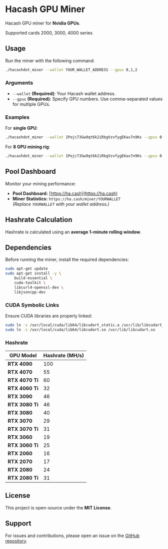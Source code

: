 # Hacash GPU Miner

Hacash GPU miner for **Nvidia GPUs**. 

Supported cards 2000, 3000, 4000 series

## Usage
Run the miner with the following command:

```sh
./hacashdot_miner --wallet YOUR_WALLET_ADDRESS --gpus 0,1,2
```

### Arguments
- `--wallet` **(Required)**: Your Hacash wallet address.
- `--gpus` **(Required)**: Specify GPU numbers. Use comma-separated values for multiple GPUs.

### Examples
For **single GPU**:
```sh
./hacashdot_miner --wallet 1Pojc73Gw9qt6k2iRbgVzvfygEKax7n9Ks --gpus 0
```
For **8 GPU mining rig**:
```sh
./hacashdot_miner --wallet 1Pojc73Gw9qt6k2iRbgVzvfygEKax7n9Ks --gpus 0,1,2,3,4,5,6,7
```

## Pool Dashboard
Monitor your mining performance:

- **Pool Dashboard:** [https://ha.cash](https://ha.cash)
- **Miner Statistics:** `https://ha.cash/miner/YOURWALLET`  
  *(Replace `YOURWALLET` with your wallet address.)*

## Hashrate Calculation
Hashrate is calculated using an **average 1-minute rolling window**.

## Dependencies
Before running the miner, install the required dependencies:
```sh
sudo apt-get update
sudo apt-get install -y \
    build-essential \
    cuda-toolkit \
    libcurl4-openssl-dev \
    libjsoncpp-dev
```

### CUDA Symbolic Links
Ensure CUDA libraries are properly linked:
```sh
sudo ln -s /usr/local/cuda/lib64/libcudart_static.a /usr/lib/libcudart_static.a
sudo ln -s /usr/local/cuda/lib64/libcudart.so /usr/lib/libcudart.so
```

### Hashrate

| GPU Model    | Hashrate (MH/s) |
|-------------|---------------|
| **RTX 4090** | 100           |
| **RTX 4070** | 55            |
| **RTX 4070 Ti** | 60        |
| **RTX 4060 Ti** | 32        |
| **RTX 3090** | 46            |
| **RTX 3080 Ti** | 46        |
| **RTX 3080** | 40            |
| **RTX 3070** | 29            |
| **RTX 3070 Ti** | 31        |
| **RTX 3060** | 19            |
| **RTX 3060 Ti** | 25        |
| **RTX 2060** | 16            |
| **RTX 2070** | 17            |
| **RTX 2080** | 24            |
| **RTX 2080 Ti** | 31        |


## License
This project is open-source under the **MIT License**.

## Support
For issues and contributions, please open an issue on the [GitHub repository](https://github.com/hacashdot/miner).
